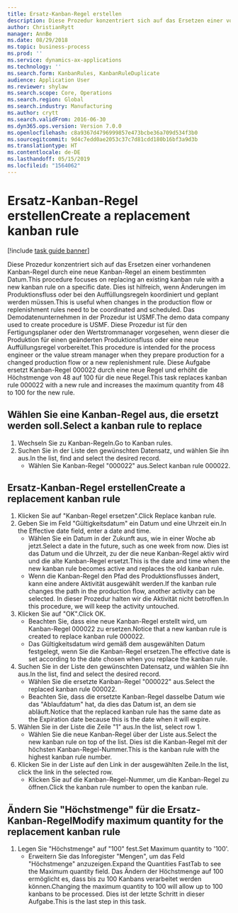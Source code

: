 ```yaml
---
title: Ersatz-Kanban-Regel erstellen
description: Diese Prozedur konzentriert sich auf das Ersetzen einer vorhandenen Kanban-Regel durch eine neue Kanban-Regel an einem bestimmten Datum.
author: ChristianRytt
manager: AnnBe
ms.date: 08/29/2018
ms.topic: business-process
ms.prod: ''
ms.service: dynamics-ax-applications
ms.technology: ''
ms.search.form: KanbanRules, KanbanRuleDuplicate
audience: Application User
ms.reviewer: shylaw
ms.search.scope: Core, Operations
ms.search.region: Global
ms.search.industry: Manufacturing
ms.author: crytt
ms.search.validFrom: 2016-06-30
ms.dyn365.ops.version: Version 7.0.0
ms.openlocfilehash: c8a9367d4796999857e473bcbe36a709d534f3b0
ms.sourcegitcommit: 9d4c7edd0ae2053c37c7d81cdd180b16bf3a9d3b
ms.translationtype: HT
ms.contentlocale: de-DE
ms.lasthandoff: 05/15/2019
ms.locfileid: "1564062"
---
```

# <a name="create-a-replacement-kanban-rule"></a><span data-ttu-id="ccde7-103">Ersatz-Kanban-Regel erstellen</span><span class="sxs-lookup"><span data-stu-id="ccde7-103">Create a replacement kanban rule</span></span>

[!include [task guide banner](../../includes/task-guide-banner.md)]

<span data-ttu-id="ccde7-104">Diese Prozedur konzentriert sich auf das Ersetzen einer vorhandenen Kanban-Regel durch eine neue Kanban-Regel an einem bestimmten Datum.</span><span class="sxs-lookup"><span data-stu-id="ccde7-104">This procedure focuses on replacing an existing kanban rule with a new kanban rule on a specific date.</span></span> <span data-ttu-id="ccde7-105">Dies ist hilfreich, wenn Änderungen im Produktionsfluss oder bei den Auffüllungsregeln koordiniert und geplant werden müssen.</span><span class="sxs-lookup"><span data-stu-id="ccde7-105">This is useful when changes in the production flow or replenishment rules need to be coordinated and scheduled.</span></span> <span data-ttu-id="ccde7-106">Das Demodatenunternehmen in der Prozedur ist USMF.</span><span class="sxs-lookup"><span data-stu-id="ccde7-106">The demo data company used to create procedure is USMF.</span></span> <span data-ttu-id="ccde7-107">Diese Prozedur ist für den Fertigungsplaner oder den Wertstrommanager vorgesehen, wenn dieser die Produktion für einen geänderten Produktionsfluss oder eine neue Auffüllungsregel vorbereitet.</span><span class="sxs-lookup"><span data-stu-id="ccde7-107">This procedure is intended for the process engineer or the value stream manager when they prepare production for a changed production flow or a new replenishment rule.</span></span> <span data-ttu-id="ccde7-108">Diese Aufgabe ersetzt Kanban-Regel 000022 durch eine neue Regel und erhöht die Höchstmenge von 48 auf 100 für die neue Regel.</span><span class="sxs-lookup"><span data-stu-id="ccde7-108">This task replaces kanban rule 000022 with a new rule and increases the maximum quantity from 48 to 100 for the new rule.</span></span>


## <a name="select-a-kanban-rule-to-replace"></a><span data-ttu-id="ccde7-109">Wählen Sie eine Kanban-Regel aus, die ersetzt werden soll.</span><span class="sxs-lookup"><span data-stu-id="ccde7-109">Select a kanban rule to replace</span></span>
1. <span data-ttu-id="ccde7-110">Wechseln Sie zu Kanban-Regeln.</span><span class="sxs-lookup"><span data-stu-id="ccde7-110">Go to Kanban rules.</span></span>
2. <span data-ttu-id="ccde7-111">Suchen Sie in der Liste den gewünschten Datensatz, und wählen Sie ihn aus.</span><span class="sxs-lookup"><span data-stu-id="ccde7-111">In the list, find and select the desired record.</span></span>
    * <span data-ttu-id="ccde7-112">Wählen Sie Kanban-Regel "000022" aus.</span><span class="sxs-lookup"><span data-stu-id="ccde7-112">Select kanban rule 000022.</span></span>  

## <a name="create-a-replacement-kanban-rule"></a><span data-ttu-id="ccde7-113">Ersatz-Kanban-Regel erstellen</span><span class="sxs-lookup"><span data-stu-id="ccde7-113">Create a replacement kanban rule</span></span>
1. <span data-ttu-id="ccde7-114">Klicken Sie auf "Kanban-Regel ersetzen".</span><span class="sxs-lookup"><span data-stu-id="ccde7-114">Click Replace kanban rule.</span></span>
2. <span data-ttu-id="ccde7-115">Geben Sie im Feld "Gültigkeitsdatum" ein Datum und eine Uhrzeit ein.</span><span class="sxs-lookup"><span data-stu-id="ccde7-115">In the Effective date field, enter a date and time.</span></span>
    * <span data-ttu-id="ccde7-116">Wählen Sie ein Datum in der Zukunft aus, wie in einer Woche ab jetzt.</span><span class="sxs-lookup"><span data-stu-id="ccde7-116">Select a date in the future, such as one week from now.</span></span> <span data-ttu-id="ccde7-117">Dies ist das Datum und die Uhrzeit, zu der die neue Kanban-Regel aktiv wird und die alte Kanban-Regel ersetzt.</span><span class="sxs-lookup"><span data-stu-id="ccde7-117">This is the date and time when the new kanban rule becomes active and replaces the old kanban rule.</span></span>  
    * <span data-ttu-id="ccde7-118">Wenn die Kanban-Regel den Pfad des Produktionsflusses ändert, kann eine andere Aktivität ausgewählt werden.</span><span class="sxs-lookup"><span data-stu-id="ccde7-118">If the kanban rule changes the path in the production flow,  another activity can be selected.</span></span>  <span data-ttu-id="ccde7-119">In dieser Prozedur halten wir die Aktivität nicht betroffen.</span><span class="sxs-lookup"><span data-stu-id="ccde7-119">In this procedure, we will keep the activity untouched.</span></span>  
3. <span data-ttu-id="ccde7-120">Klicken Sie auf "OK".</span><span class="sxs-lookup"><span data-stu-id="ccde7-120">Click OK.</span></span>
    * <span data-ttu-id="ccde7-121">Beachten Sie, dass eine neue Kanban-Regel erstellt wird, um Kanban-Regel 000022 zu ersetzen.</span><span class="sxs-lookup"><span data-stu-id="ccde7-121">Notice that a new kanban rule is created to replace kanban rule 000022.</span></span>  
    * <span data-ttu-id="ccde7-122">Das Gültigkeitsdatum wird gemäß dem ausgewählten Datum festgelegt, wenn Sie die Kanban-Regel ersetzen.</span><span class="sxs-lookup"><span data-stu-id="ccde7-122">The effective date is set according to the date chosen when you replace the kanban rule.</span></span>  
4. <span data-ttu-id="ccde7-123">Suchen Sie in der Liste den gewünschten Datensatz, und wählen Sie ihn aus.</span><span class="sxs-lookup"><span data-stu-id="ccde7-123">In the list, find and select the desired record.</span></span>
    * <span data-ttu-id="ccde7-124">Wählen Sie die ersetzte Kanban-Regel "000022" aus.</span><span class="sxs-lookup"><span data-stu-id="ccde7-124">Select the replaced kanban rule 000022.</span></span>  
    * <span data-ttu-id="ccde7-125">Beachten Sie, dass die ersetzte Kanban-Regel dasselbe Datum wie das "Ablaufdatum" hat, da dies das Datum ist, an dem sie abläuft.</span><span class="sxs-lookup"><span data-stu-id="ccde7-125">Notice that the replaced kanban rule has the same date as the Expiration date because this is the date when it will expire.</span></span>  
5. <span data-ttu-id="ccde7-126">Wählen Sie in der Liste die Zeile "1" aus.</span><span class="sxs-lookup"><span data-stu-id="ccde7-126">In the list, select row 1.</span></span>
    * <span data-ttu-id="ccde7-127">Wählen Sie die neue Kanban-Regel über der Liste aus.</span><span class="sxs-lookup"><span data-stu-id="ccde7-127">Select the new kanban rule on top of the list.</span></span> <span data-ttu-id="ccde7-128">Dies ist die Kanban-Regel mit der höchsten Kanban-Regel-Nummer.</span><span class="sxs-lookup"><span data-stu-id="ccde7-128">This is the kanban rule with the highest kanban rule number.</span></span>  
6. <span data-ttu-id="ccde7-129">Klicken Sie in der Liste auf den Link in der ausgewählten Zeile.</span><span class="sxs-lookup"><span data-stu-id="ccde7-129">In the list, click the link in the selected row.</span></span>
    * <span data-ttu-id="ccde7-130">Klicken Sie auf die Kanban-Regel-Nummer, um die Kanban-Regel zu öffnen.</span><span class="sxs-lookup"><span data-stu-id="ccde7-130">Click the kanban rule number to open the kanban rule.</span></span>  

## <a name="modify-maximum-quantity-for-the-replacement-kanban-rule"></a><span data-ttu-id="ccde7-131">Ändern Sie "Höchstmenge" für die Ersatz-Kanban-Regel</span><span class="sxs-lookup"><span data-stu-id="ccde7-131">Modify maximum quantity for the replacement kanban rule</span></span>
1. <span data-ttu-id="ccde7-132">Legen Sie "Höchstmenge" auf "100" fest.</span><span class="sxs-lookup"><span data-stu-id="ccde7-132">Set Maximum quantity to '100'.</span></span>
    * <span data-ttu-id="ccde7-133">Erweitern Sie das Inforegister "Mengen", um das Feld "Höchstmenge" anzuzeigen.</span><span class="sxs-lookup"><span data-stu-id="ccde7-133">Expand the Quantities FastTab to see the Maximum quantity field.</span></span> <span data-ttu-id="ccde7-134">Das Ändern der Höchstmenge auf 100 ermöglicht es, dass bis zu 100 Kanbans verarbeitet werden können.</span><span class="sxs-lookup"><span data-stu-id="ccde7-134">Changing the maximum quantity to 100 will allow up to 100 kanbans to be processed.</span></span>    <span data-ttu-id="ccde7-135">Dies ist der letzte Schritt in dieser Aufgabe.</span><span class="sxs-lookup"><span data-stu-id="ccde7-135">This is the last step in this task.</span></span>  

